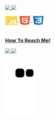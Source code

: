 <div>
  <a href="https://github.com/ProjectPedro">
  <img height="180em" src="https://github-readme-stats.vercel.app/api?username=ProjectPedro&show_icons=true&theme=tokyonight&include_all_commits=true&count_private=true"/>
  <img height="180em" src="https://github-readme-stats.vercel.app/api/top-langs/?username=ProjectPedro&layout=compact&langs_count=6&theme=tokyonight"/>
</div>
<div style="display: inline_block"><br>
  <img align="center" alt="Js" height="30" width="40" src="https://raw.githubusercontent.com/devicons/devicon/master/icons/javascript/javascript-plain.svg">
  <img align="center" alt="HTML" height="30" width="40" src="https://raw.githubusercontent.com/devicons/devicon/master/icons/html5/html5-original.svg">
  <img align="center" alt="CSS" height="30" width="40" src="https://raw.githubusercontent.com/devicons/devicon/master/icons/css3/css3-original.svg">
</div>
 
 <br>
 
  ### How To Reach Me!
 
<div> 
  <a href="https://www.instagram.com/pedro_henriquebrz/" target="_blank"><img src="https://img.shields.io/badge/-Instagram-%23E4405F?style=for-the-badge&logo=instagram&logoColor=white" target="_blank"> 
  <a href="https://www.linkedin.com/in/pedro-henrique-9416aa276/" target="_blank"><img src="https://img.shields.io/badge/-LinkedIn-%230077B5?style=for-the-badge&logo=linkedin&logoColor=white" target="_blank"></a> 
 
  ![Snake animation](https://github.com/ProjectPedro/ProjectPedro/blob/output/github-contribution-grid-snake.svg)

</div>
